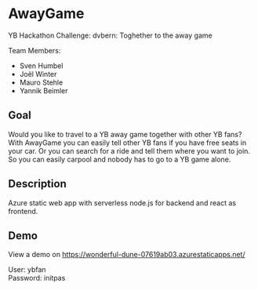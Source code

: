 # AwayGame

YB Hackathon Challenge: dvbern: Toghether to the away game

Team Members:
 - Sven Humbel
 - Joël Winter
 - Mauro Stehle
 - Yannik Beimler

## Goal

Would you like to travel to a YB away game together with other YB fans? With AwayGame you can easily tell other YB fans if you have free seats in your car. Or you can search for a ride and tell them where you want to join. So you can easily carpool and nobody has to go to a YB game alone.

## Description

Azure static web app with serverless node.js for backend and react as frontend.


## Demo

View a demo on https://wonderful-dune-07619ab03.azurestaticapps.net/

User: ybfan<br>
Password: initpas